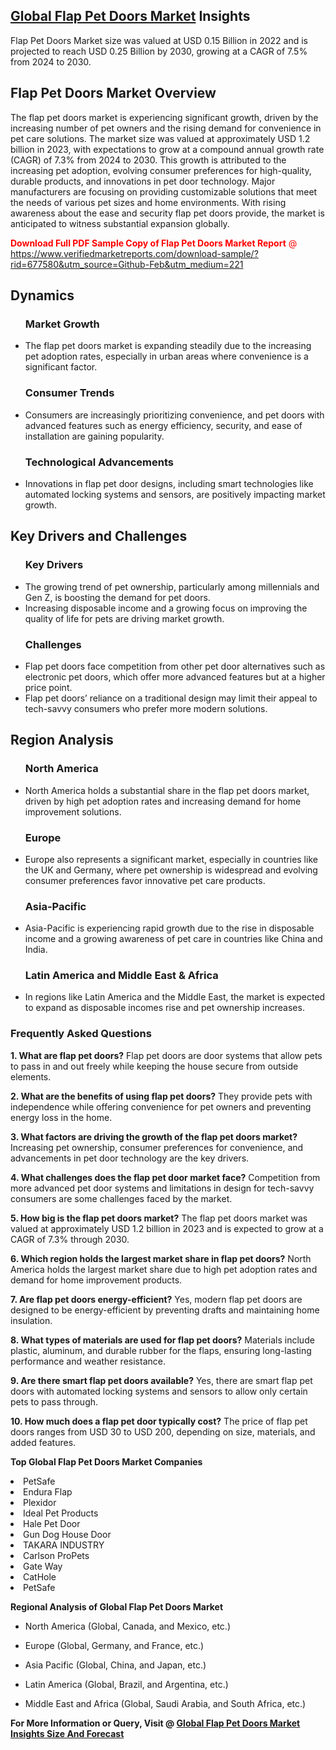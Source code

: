 <h2><a href="https://www.verifiedmarketreports.com/download-sample/?rid=677580&amp;utm_source=Github&amp;utm_medium=221" target="_blank">Global Flap Pet Doors Market</a> Insights</h2><p>Flap Pet Doors Market size was valued at USD 0.15 Billion in 2022 and is projected to reach USD 0.25 Billion by 2030, growing at a CAGR of 7.5% from 2024 to 2030.</p><p> <h2>Flap Pet Doors Market Overview</h2> <p>The flap pet doors market is experiencing significant growth, driven by the increasing number of pet owners and the rising demand for convenience in pet care solutions. The market size was valued at approximately USD 1.2 billion in 2023, with expectations to grow at a compound annual growth rate (CAGR) of 7.3% from 2024 to 2030. This growth is attributed to the increasing pet adoption, evolving consumer preferences for high-quality, durable products, and innovations in pet door technology. Major manufacturers are focusing on providing customizable solutions that meet the needs of various pet sizes and home environments. With rising awareness about the ease and security flap pet doors provide, the market is anticipated to witness substantial expansion globally.</p> <p><p><span class=""><span style="color: #ff0000;"><strong>Download Full PDF Sample Copy of Flap Pet Doors Market Report</strong> @ </span><a href="https://www.verifiedmarketreports.com/download-sample/?rid=677580&amp;utm_source=Github-Feb&amp;utm_medium=221" target="_blank">https://www.verifiedmarketreports.com/download-sample/?rid=677580&amp;utm_source=Github-Feb&amp;utm_medium=221</a></span></p></p> <h2>Dynamics</h2> <ul> <h3>Market Growth</h3> <li>The flap pet doors market is expanding steadily due to the increasing pet adoption rates, especially in urban areas where convenience is a significant factor.</li> <h3>Consumer Trends</h3> <li>Consumers are increasingly prioritizing convenience, and pet doors with advanced features such as energy efficiency, security, and ease of installation are gaining popularity.</li> <h3>Technological Advancements</h3> <li>Innovations in flap pet door designs, including smart technologies like automated locking systems and sensors, are positively impacting market growth.</li> </ul> <h2>Key Drivers and Challenges</h2> <ul> <h3>Key Drivers</h3> <li>The growing trend of pet ownership, particularly among millennials and Gen Z, is boosting the demand for pet doors.</li> <li>Increasing disposable income and a growing focus on improving the quality of life for pets are driving market growth.</li> <h3>Challenges</h3> <li>Flap pet doors face competition from other pet door alternatives such as electronic pet doors, which offer more advanced features but at a higher price point.</li> <li>Flap pet doors’ reliance on a traditional design may limit their appeal to tech-savvy consumers who prefer more modern solutions.</li> </ul> <h2>Region Analysis</h2> <ul> <h3>North America</h3> <li>North America holds a substantial share in the flap pet doors market, driven by high pet adoption rates and increasing demand for home improvement solutions.</li> <h3>Europe</h3> <li>Europe also represents a significant market, especially in countries like the UK and Germany, where pet ownership is widespread and evolving consumer preferences favor innovative pet care products.</li> <h3>Asia-Pacific</h3> <li>Asia-Pacific is experiencing rapid growth due to the rise in disposable income and a growing awareness of pet care in countries like China and India.</li> <h3>Latin America and Middle East & Africa</h3> <li>In regions like Latin America and the Middle East, the market is expected to expand as disposable incomes rise and pet ownership increases.</li> </ul> <h3>Frequently Asked Questions</h3> <p><b>1. What are flap pet doors?</b> Flap pet doors are door systems that allow pets to pass in and out freely while keeping the house secure from outside elements.</p> <p><b>2. What are the benefits of using flap pet doors?</b> They provide pets with independence while offering convenience for pet owners and preventing energy loss in the home.</p> <p><b>3. What factors are driving the growth of the flap pet doors market?</b> Increasing pet ownership, consumer preferences for convenience, and advancements in pet door technology are the key drivers.</p> <p><b>4. What challenges does the flap pet door market face?</b> Competition from more advanced pet door systems and limitations in design for tech-savvy consumers are some challenges faced by the market.</p> <p><b>5. How big is the flap pet doors market?</b> The flap pet doors market was valued at approximately USD 1.2 billion in 2023 and is expected to grow at a CAGR of 7.3% through 2030.</p> <p><b>6. Which region holds the largest market share in flap pet doors?</b> North America holds the largest market share due to high pet adoption rates and demand for home improvement products.</p> <p><b>7. Are flap pet doors energy-efficient?</b> Yes, modern flap pet doors are designed to be energy-efficient by preventing drafts and maintaining home insulation.</p> <p><b>8. What types of materials are used for flap pet doors?</b> Materials include plastic, aluminum, and durable rubber for the flaps, ensuring long-lasting performance and weather resistance.</p> <p><b>9. Are there smart flap pet doors available?</b> Yes, there are smart flap pet doors with automated locking systems and sensors to allow only certain pets to pass through.</p> <p><b>10. How much does a flap pet door typically cost?</b> The price of flap pet doors ranges from USD 30 to USD 200, depending on size, materials, and added features.</p> </p><p><strong>Top Global Flap Pet Doors Market Companies</strong></p><div data-test-id=""><p><li>PetSafe</li><li> Endura Flap</li><li> Plexidor</li><li> Ideal Pet Products</li><li> Hale Pet Door</li><li> Gun Dog House Door</li><li> TAKARA INDUSTRY</li><li> Carlson ProPets</li><li> Gate Way</li><li> CatHole</li><li> PetSafe</li></p><div><strong>Regional Analysis of&nbsp;Global Flap Pet Doors Market</strong></div><ul><li dir="ltr"><p dir="ltr">North America&nbsp;(Global, Canada, and Mexico, etc.)</p></li><li dir="ltr"><p dir="ltr">Europe (Global, Germany, and France, etc.)</p></li><li dir="ltr"><p dir="ltr">Asia Pacific&nbsp;(Global, China, and Japan, etc.)</p></li><li dir="ltr"><p dir="ltr">Latin America&nbsp;(Global, Brazil, and Argentina, etc.)</p></li><li dir="ltr">Middle East and Africa&nbsp;(Global, Saudi Arabia, and South Africa, etc.)</li></ul><p><strong>For More Information or Query, Visit @&nbsp;</strong><strong><a href="https://www.verifiedmarketreports.com/product/flap-pet-doors-market/?utm_source=Github&amp;utm_medium=221" target="_blank">Global Flap Pet Doors Market Insights Size And Forecast</a></strong></p></div>
